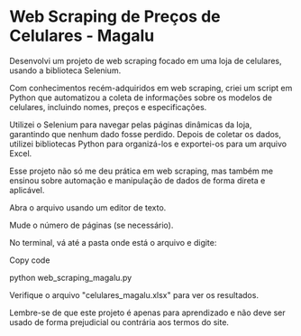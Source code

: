 # Web Scraping de Preços de Celulares - Magalu

Desenvolvi um projeto de web scraping focado em uma loja de celulares, usando a biblioteca Selenium. 

Com conhecimentos recém-adquiridos em web scraping, criei um script em Python que automatizou a coleta de informações sobre os modelos de celulares, incluindo nomes, preços e especificações.

Utilizei o Selenium para navegar pelas páginas dinâmicas da loja, garantindo que nenhum dado fosse perdido. Depois de coletar os dados, utilizei bibliotecas Python para organizá-los e exportei-os para um arquivo Excel.

Esse projeto não só me deu prática em web scraping, mas também me ensinou sobre automação e manipulação de dados de forma direta e aplicável.

Abra o arquivo usando um editor de texto.

Mude o número de páginas (se necessário).

No terminal, vá até a pasta onde está o arquivo e digite:

Copy code

python web_scraping_magalu.py

Verifique o arquivo "celulares_magalu.xlsx" para ver os resultados.

Lembre-se de que este projeto é apenas para aprendizado e não deve ser usado de forma prejudicial ou contrária aos termos do site.

